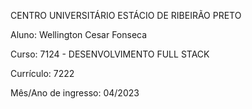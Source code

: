 CENTRO UNIVERSITÁRIO ESTÁCIO DE RIBEIRÃO PRETO

Aluno: Wellington Cesar Fonseca

Curso: 7124 - DESENVOLVIMENTO FULL STACK

Currículo: 7222

Mês/Ano de ingresso: 04/2023